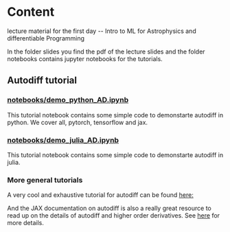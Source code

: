 # Content
lecture material for the first day -- Intro to ML for Astrophysics and differentiable Programming

In the folder slides you find the pdf of the lecture slides and the folder notebooks contains jupyter notebooks for the tutorials.

## Autodiff tutorial

### [notebooks/demo_python_AD.ipynb](https://github.com/TobiBu/graddays/blob/main/day_1/notebooks/demo_python_AD.ipynb)
This tutorial notebook contains some simple code to demonstarte autodiff in python. We cover all, pytorch, tensorflow and jax.

### [notebooks/demo_julia_AD.ipynb](https://github.com/TobiBu/graddays/blob/main/day_1/notebooks/demo_julia_AD.ipynb)
This tutorial notebook contains some simple code to demonstarte autodiff in julia.

### More general tutorials
A very cool and exhaustive tutorial for autodiff can be found [here:](https://theoryandpractice.org/stats-ds-book/autodiff-tutorial.html)

And the JAX documentation on autodiff is also a really great resource to read up on the details of autodiff and higher order derivatives.
See [here](https://jax.readthedocs.io/en/latest/automatic-differentiation.html) for more details.  
